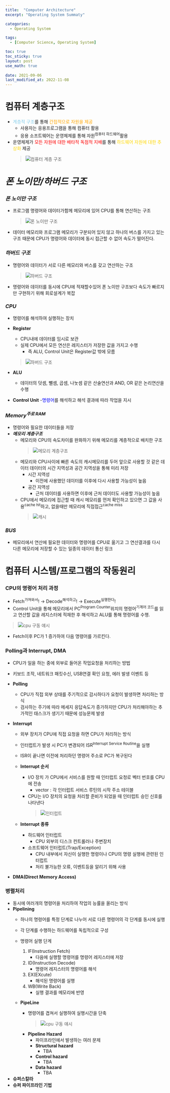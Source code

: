 ```yaml
---
title:  "Computer Architecture"
excerpt: "Operating System Summaty"

categories:
  - Operating System

tags:
  - [Computer Science, Operating System]

toc: true
toc_sticky: true
layout: post
use_math: true
 
date: 2021-09-06
last_modified_at: 2022-11-08
---
```


# 컴퓨터 계층구조

- <span style="color:skyblue">계층적 구조</span>를 통해 <span style="color:orange">간접적으로 자원을 제공</span>
  - 사용자는 응용프로그램을 통해 컴퓨터 활용
  - 응용 소프트웨어는 운영체제를 통해 자원<sup>컴퓨터 하드웨어</sup>활용
- 운영체제가 <span style="color:red">모든 자원에 대한 배타적 독점적 지배</span>를 통해 <span style="color:gold">하드웨어 자원에 대한 추상화</span> 제공
    > ![컴퓨터 계층 구조](/assets/img/layered%20architecture.png)

# ***폰 노이만/하버드 구조***

### ***폰 노이만 구조***

- 프로그램 명령어와 데이터가함께 메모리에 있어 CPU를 통해 연산하는 구조
  > ![폰 노이만 구조](/assets/img/%ED%8F%B0%EB%85%B8%EC%9D%B4%EB%A7%8C%20%EA%B5%AC%EC%A1%B0.png)
- 데이터 메모리와 프로그램 메모리가 구분되어 있지 않고 하나의 버스를 가지고 있는 구조 때문에 CPU가 명령어와 데이터에 동시 접근할 수 없어 속도가 떨어진다.

### ***하버드 구조***

- 명령어와 데이터가 서로 다른 메모리와 버스를 갖고 연산하는 구조
  > ![하버드 구조](/assets/img/%ED%95%98%EB%B2%84%EB%93%9C%EA%B5%AC%EC%A1%B0.png)
- 명령어와 데이터를 동시에 CPU에 적재할수있어 폰 노이만 구조보다 속도가 빠르지만 구현하기 위해 회로설계가 복잡

### ***CPU***

- 명령어를 해석하여 실행하는 장치
- **Register**
  - CPU내에 데이터를 임시로 보관
  - 실제 CPU에서 모든 연산은 레지스터가 저장한 값을 가지고 수행
    - 즉 ALU, Control Unit은 Register값 밖에 모름
  > ![하버드 구조](/assets/img/register.png)

- **ALU<sup></sup>**
  - 데이터의 덧셈, 뺄셈, 곱셈, 나눗셈 같은 산술연산과 AND, OR 같은 논리연산을 수행

- **Control Unit**
  -<span style="color:blue">명령어</span>를 해석하고 해석 결과에 따라 작업을 지시 

### ***Memory<sup>주로 RAM</sup>***

- 명령어와 필요한 데이터들을 저장
- ***메모리 계층구조***
  - 메모리와 CPU의 속도차이를 완화하기 위해 메모리를 계층적으로 배치한 구조
    > ![메모리 계층구조](/assets/img/%EB%A9%94%EB%AA%A8%EB%A6%AC%EA%B3%84%EC%B8%B5%EA%B5%AC%EC%A1%B0.png)
  - 메모리와 CPU사이에 빠른 속도의 캐시메모리를 두어 앞으로 사용할 것 같은 데이터 데이터의 시간 지역성과 공간 지역성을 통해 미리 저장
    - 시간 지역성
      - 이전에 사용했던 데이터를 이후에 다시 사용할 가능성이 높음
    - 공간 지역성
      - 근처 데이터를 사용하면 이후에 근처 데이터도 사용할 가능성이 높음
  - CPU에서 메모리에 접근할 때 캐시 메모리를 먼저 확인하고 있으면 그 값을 사용<sup>cache hit</sup>하고, 없을때만 메모리에 직접접근<sup>cache miss</sup>
    > ![캐시](/assets/img/%EC%BA%90%EC%8B%9C.png)

### ***BUS***
- 메모리에서 연산에 필요한 데이터와 명령어를 CPU로 옮기고 그 연산결과를 다시 다른 메모리에 저장할 수 있는 일종의 데이터 통신 링크

# 컴퓨터 시스템/프로그램의 작동원리

### CPU의 명령어 처리 과정

- Fetch<sup>가져와서</sup>! → Decode<sup>해석하고</sup>! → Execute<sup>실행한다</sup>!
- Control Unit을 통해 메모리에서 PC<sup>Program Counter</sup>위치의 명령어<sup>기계어 코드</sup>를 읽고 연산할 값을 레지스터에 적재한 후 해석하고 ALU를 통해 명령어를 수행.
>![cpu 구동 얘시](/assets/img/cpu%EA%B5%AC%EB%8F%99%20%EC%96%98%EC%8B%9C.png)
- Fetch이후 PC가 1 증가하여 다음 명령어를 가르킨다.

### **Polling과 Interrupt, DMA**

- CPU가 일을 하는 중에 외부로 들어온 작업요청을 처리하는 방법
- 키보드 조작, 네트워크 패킷수신, USB연결 확인 요청, 에러 발생 이벤트 등

- **Polling**
  - CPU가 직접 외부 상태를 주기적으로 감시하다가 요청이 발생하면 처리하는 방식
  - 검사하는 주기에 따라 메세지 응답속도가 증가하지만 CPU가 처리해야하는 추가적인 태스크가 생기기 때문에 성능문제 발생
- **Interrupt**
  - 외부 장치가 CPU에 직접 요청을 하면 CPU가 처리하는 방식 
  - 인터럽트가 발생 시 PC가 변경되어 ISR<sup>Interrupt Service Routine</sup>을 실행
  - ISR이 끝나면 이전에 처리하던 명령어 주소로 PC가 복구된다

  - **Interrupt 순서**
    - I/O 장치 가 CPU에서 서비스를 원할 때 인터럽트 요청로 벡터 번호를 CPU에 전송
      - vector : 각 인터럽트 서비스 루틴의 시작 주소 테이블
    - CPU는 I/O 장치의 요청을 처리할 준비가 되었을 때 인터럽트 승인 신호를 나타낸다
      > ![인터럽트](/assets/img/interrupt.png)
  
  - **Interrupt 종류**
    - 하드웨어 인터럽트
      - CPU 외부의 디스크 컨트롤러나 주변장치
    - 소프트웨어 인터럽트(Trap/Exception)
      - CPU 내부에서 자신이 실행한 명령이나 CPU의 명령 실행에 관련된 인터럽트
      - 처리 불가능한 오류, 이벤트등을 알리기 위해 사용

- **DMA(Direct Memory Access)**

### **병렬처리**
- 동시에 여러개의 명령어을 처리하여 작업의 능률을 올리는 방식
- **Pipelining**
  - 하나의 명령어를 특정 단계로 나누어 서로 다른 명령어의 각 단계를 동시에 실행
  - 각 단계를 수행하는 하드웨어를 독립적으로 구성
  - 명령어 실행 단계
    
    1. IF(Instruction Fetch)
        - 다음에 실행할 명령어를 명령어 레지스터에 저장
    2. ID(Instruction Decode)
        - 명령어 레지스터의 명령어를 해석
    3. EX(EXcute)
        - 해석된 명령어를 실행
    4. WB(Write Back)
        - 실행 결과를 메모리에 반영
  - **PipeLine**
    - 명령어를 겹쳐서 실행하여 실행시간을 단축
      >![cpu 구동 얘시](/assets/img/pipelining.png)
    - **Pipeline Hazard**
      - 파이프라인에서 발생하는 여러 문제
      - **Structural hazard**
        - TBA
      - **Control hazard**
        - TBA
      - **Data hazard**
        - TBA
- **슈퍼스칼라**
- **슈퍼 파이프라인 기법**
